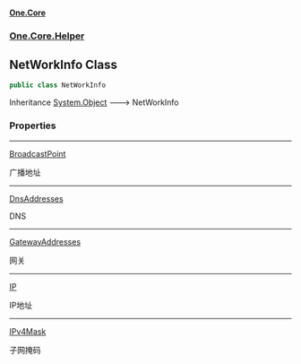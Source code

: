 #### [One.Core](index.md 'index')
### [One.Core.Helper](One_Core_Helper.md 'One.Core.Helper')
## NetWorkInfo Class
```csharp
public class NetWorkInfo
```

Inheritance [System.Object](https://docs.microsoft.com/en-us/dotnet/api/System.Object 'System.Object') &#129106; NetWorkInfo  
### Properties

***
[BroadcastPoint](One_Core_Helper_NetWorkInfo_BroadcastPoint.md 'One.Core.Helper.NetWorkInfo.BroadcastPoint')

广播地址 

***
[DnsAddresses](One_Core_Helper_NetWorkInfo_DnsAddresses.md 'One.Core.Helper.NetWorkInfo.DnsAddresses')

DNS 

***
[GatewayAddresses](One_Core_Helper_NetWorkInfo_GatewayAddresses.md 'One.Core.Helper.NetWorkInfo.GatewayAddresses')

网关 

***
[IP](One_Core_Helper_NetWorkInfo_IP.md 'One.Core.Helper.NetWorkInfo.IP')

IP地址 

***
[IPv4Mask](One_Core_Helper_NetWorkInfo_IPv4Mask.md 'One.Core.Helper.NetWorkInfo.IPv4Mask')

子网掩码 
